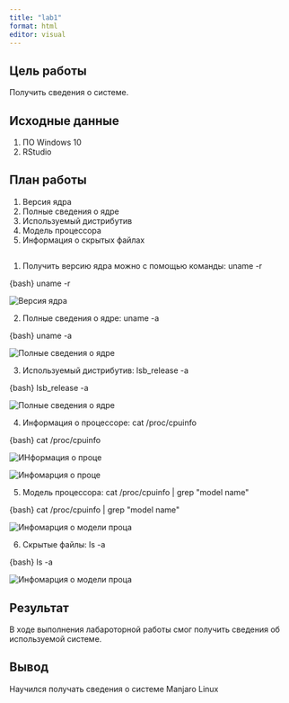 ```yaml
---
title: "lab1"
format: html
editor: visual
---
```


## Цель работы 
Получить сведения о системе.

## Исходные данные
1. ПО Windows 10
2. RStudio

## План работы
1. Версия ядра
2. Полные сведения о ядре
3. Используемый дистрибутив
4. Модель процессора
5. Информация о скрытых файлах


##

1. Получить версию ядра можно с помощью команды: uname -r

{bash}
uname -r

![Версия ядра](https://github.com/Smipos/Sistemi_auth_and_defend/blob/main/img_lab1/uname_r.png)

2. Полные сведения о ядре: uname -a

{bash}
uname -a


![Полные сведения о ядре](https://github.com/Smipos/Sistemi_auth_and_defend/blob/main/img_lab1/uname_a.png)

3. Используемый дистрибутив: lsb_release -a

{bash}
lsb_release -a

![Полные сведения о ядре](https://github.com/Smipos/Sistemi_auth_and_defend/blob/main/img_lab1/lsb_release_a.png)

4. Информация о процессоре: cat /proc/cpuinfo

{bash}
cat /proc/cpuinfo

![ИНформация о проце](https://github.com/Smipos/Sistemi_auth_and_defend/blob/main/img_lab1/cpu_info.png)

![Инфомарция о проце](https://github.com/Smipos/Sistemi_auth_and_defend/blob/main/img_lab1/cpu_info_2.png)

5. Модель процессора: cat /proc/cpuinfo \| grep "model name"

{bash}
cat /proc/cpuinfo \| grep "model name"

![Инфомарция о модели проца](https://github.com/Smipos/Sistemi_auth_and_defend/blob/main/img_lab1/grep_model.png)

6. Скрытые файлы: ls -a

{bash}
ls -a

![Инфомарция о модели проца](https://github.com/Smipos/Sistemi_auth_and_defend/blob/main/img_lab1/ls_a.png)

## Результат
В ходе выполнения лабароторной работы смог получить сведения об используемой системе.

## Вывод
Научился получать сведения о системе Manjaro Linux

